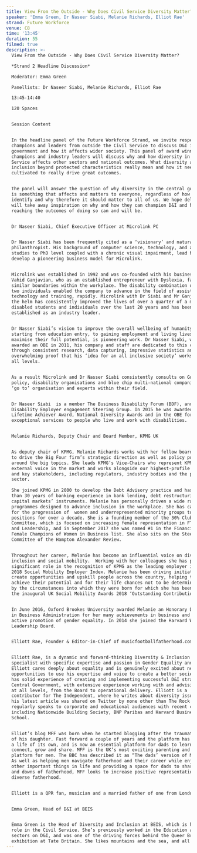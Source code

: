 ```yaml
---
title: View From the Outside - Why Does Civil Service Diversity Matter?
speaker: 'Emma Green, Dr Naseer Siabi, Melanie Richards, Elliot Rae'
strand: Future Workforce
venue: C8
time: '13:45'
duration: 55
filmed: true
description: >-
  View From the Outside - Why Does Civil Service Diversity Matter?

  *Strand 2 Headline Discussion*

  Moderator: Emma Green

  Panellists: Dr Naseer Siabi, Melanie Richards, Elliot Rae

  13:45-14:40

  120 Spaces


  Session Content


  In the headline panel of the Future Workforce Strand, we invite respected D&I
  champions and leaders from outside the Civil Service to discuss D&I in
  government and how it affects wider society. This panel of award winning D&I
  champions and industry leaders will discuss why and how diversity in the Civil
  Service affects other sectors and national outcomes. What diversity and
  inclusion beyond protected characteristics really mean and how it needs to be
  cultivated to really drive great outcomes. 


  The panel will answer the question of why diversity in the central government
  is something that affects and matters to everyone, regardless of how they
  identify and why therefore it should matter to all of us. We hope delegates
  will take away inspiration on why and how they can champion D&I and how far
  reaching the outcomes of doing so can and will be. 


  Dr Naseer Siabi, Chief Executive Officer at Microlink PC


  Dr Nasser Siabi has been frequently cited as a ‘visionary’ and natural born
  philanthropist. His background of computer science, technology, and advanced
  studies to PhD level coupled with a chronic visual impairment, lead him to
  develop a pioneering business model for Microlink.


  Microlink was established in 1992 and was co-founded with his business partner
  Vahid Ganjavian, who as an established entrepreneur with Dyslexia, faced
  similar boundaries within the workplace. The disability combination of these
  two individuals enabled the company to advance in the field of assistive
  technology and training, rapidly. Microlink with Dr Siabi and Mr Ganjavian at
  the helm has consistently improved the lives of over a quarter of a million
  disabled students and individuals over the last 20 years and has been
  established as an industry leader.


  Dr Nasser Siabi’s vision to improve the overall wellbeing of humanity,
  starting from education entry, to gaining employment and living lives that
  maximise their full potential, is pioneering work. Dr Nasser Siabi, who was
  awarded an OBE in 2011, his company and staff are dedicated to this cause and
  through consistent research, data capturing, impressive statistics and
  overwhelming proof that his ‘idea for an all inclusive society’ works across
  all levels.


  As a result Microlink and Dr Nasser Siabi consistently consults on Government
  policy, disability organisations and blue chip multi-national companies as the
  ‘go to’ organisation and experts within their field.


  Dr Naseer Siabi  is a member The Business Disability Forum (BDF), and the DWP
  Disability Employer engagement Steering Group. In 2015 he was awarded the
  Lifetime Achiever Award, National Diversity Awards and in the OBE for
  exceptional services to people who live and work with disabilities. 


  Melanie Richards, Deputy Chair and Board Member, KPMG UK


  As deputy chair of KPMG, Melanie Richards works with her fellow board members
  to drive the Big Four firm’s strategic direction as well as policy positions
  around the big topics. She leads KPMG’s Vice-Chairs who represent KPMG’s
  external voice in the market and works alongside our highest-profile clients
  and key stakeholders, including regulators, industry bodies and the public
  sector. 
   
  She joined KPMG in 2000 to develop the Debt Advisory practice and has more
  than 30 years of banking experience in bank lending, debt restructuring and
  capital markets’ instruments. Melanie has personally driven a wide range of
  programmes designed to advance inclusion in the workplace. She has campaigned
  for the progression of  women and underrepresented minority groups to senior
  positions for over a decade. She is a founding member of the 30% Club Steering
  Committee, which is focused on increasing female representation in FTSE Boards
  and Leadership, and in September 2017 she was named #1 in the Financial Times’
  Female Champions of Women in Business list. She also sits on the Steering
  Committee of the Hampton Alexander Review. 


  Throughout her career, Melanie has become an influential voice on diversity,
  inclusion and social mobility.  Working with her colleagues she has played a
  significant role in the recognition of KPMG as the leading employer in the
  2018 Social Mobility Employer Index. Melanie has been driving initiatives that
  create opportunities and upskill people across the country, helping them to
  achieve their potential and for their life chances not to be determined solely
  by the circumstances into which they were born for which she has been awarded
  the inaugural UK Social Mobility Awards 2018 ‘Outstanding Contribution’ award.


  In June 2016, Oxford Brookes University awarded Melanie an Honorary Doctorate
  in Business Administration for her many achievements in business and her
  active promotion of gender equality. In 2014 she joined the Harvard Women’s
  Leadership Board. 


  Elliott Rae, Founder & Editor-in-Chief of musicfootballfatherhood.com


  Elliott Rae, is a dynamic and forward-thinking Diversity & Inclusion (D&I)
  specialist with specific expertise and passion in Gender Equality and Race.
  Elliott cares deeply about equality and is genuinely excited about new
  opportunities to use his expertise and voice to create a better society. He
  has solid experience of creating and implementing successful D&I strategies in
  Central Government, with extensive experience working with and advising staff
  at all levels, from the Board to operational delivery. Elliott is a
  contributor for The Independent, where he writes about diversity issues, and
  his latest article was shared on Twitter by none other than The Rock! Elliott
  regularly speaks to corporate and educational audiences with recent clients
  including Nationwide Building Society, BNP Paribas and Harvard Business
  School.


  Elliot’s blog MFF was born when he started blogging after the traumatic birth
  of his daughter. Fast forward a couple of years and the platform has taken on
  a life of its own, and is now an essential platform for dads to learn,
  connect, grow and share. MFF is the UK’s most exciting parenting and lifestyle
  platform for men. The BBC has described it as “The dads’ version of Mumsnet.”.
  As well as helping men navigate fatherhood and their career while enjoying the
  other important things in life and providing a space for dads to share the ups
  and downs of fatherhood, MFF looks to increase positive representation of
  diverse fatherhood.


  Elliott is a QPR fan, musician and a married father of one from London.


  Emma Green, Head of D&I at BEIS


  Emma Green is the Head of Diversity and Inclusion at BEIS, which is her first
  role in the Civil Service. She’s previously worked in the Education and Arts
  sectors on D&I, and was one of the driving forces behind the Queer British Art
  exhibition at Tate Britain. She likes mountains and the sea, and all dogs.
---
```


